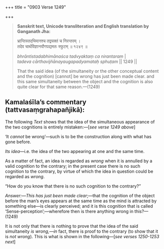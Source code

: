 +++
title = "0903 Verse 1249"

+++
> **Sanskrit text, Unicode transliteration and English translation by Ganganath Jha:** 
>
> भ्रान्तिस्तदभिमानश्च तद्व्यक्तं च निरन्तरम् ।  
> तदेव चार्थविज्ञानयौगपद्यमतः स्फुटम् ॥ १२४९ ॥ 
>
> *bhrāntistadabhimānaśca tadvyaktaṃ ca nirantaram* \|  
> *tadeva cārthavijñānayaugapadyamataḥ sphuṭam* \|\| 1249 \|\| 
>
> That the said idea (of the simultaneity or the other conceptual content and the cognition) [cannot] be wrong has just been made clear. and this same simultaneity between the object and the cognition is also quite clear for that same reason.—(1249)



## Kamalaśīla’s commentary (tattvasaṃgrahapañjikā):

The following *Text* shows that the idea of the simultaneous appearance of the two cognitions is entirely mistaken:—[*see verse 1249 above*]

‘It *cannot* be wrong’—such is to be the construction along with what has gone before.

*Its idea*—i.e. the idea of the two appearing at one and the same time.

As a matter of fact, an idea is regarded as *wrong* when it is annulled by a valid cognition to the contrary; in the present case there is no such cognition to the contrary, by virtue of which the idea in question could be regarded as *wrong*.

“How do you know that there is no such cognition to the contrary?”

*Answer:—This has just been made clear*;—that the cognition of the object before the man’s eyes appears at the same time as the mind is attracted by something else—is clearly perceived; and it is this cognition that is called ‘Sense-perception’;—wherefore then is there anything wrong in this?—(1249)

It is not only that there is nothing to prove that the idea of the said simultaneity *is wrong,—in* fact, there is proof to the contrary (to show that it is *not wrong*). This is what is shown in the following—[*see verses 1250-1253 next*]


